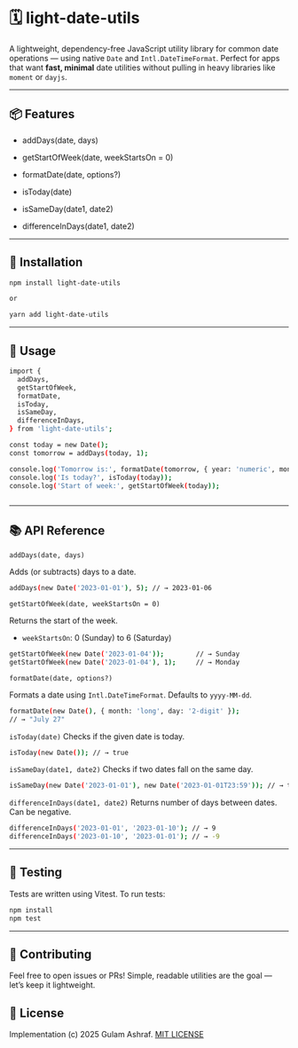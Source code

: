 # 🗓️ light-date-utils

A lightweight, dependency-free JavaScript utility library for common date operations — using native `Date` and `Intl.DateTimeFormat`. Perfect for apps that want **fast, minimal** date utilities without pulling in heavy libraries like `moment` or `dayjs`.

---

## 📦 Features

- addDays(date, days)

- getStartOfWeek(date, weekStartsOn = 0)

- formatDate(date, options?)

- isToday(date)

- isSameDay(date1, date2)

- differenceInDays(date1, date2)

---

## 🚀 Installation

```bash
npm install light-date-utils

or

yarn add light-date-utils

```

---

## 🔧 Usage

```bash
import {
  addDays,
  getStartOfWeek,
  formatDate,
  isToday,
  isSameDay,
  differenceInDays,
} from 'light-date-utils';

const today = new Date();
const tomorrow = addDays(today, 1);

console.log('Tomorrow is:', formatDate(tomorrow, { year: 'numeric', month: 'short', day: 'numeric' }));
console.log('Is today?', isToday(today));
console.log('Start of week:', getStartOfWeek(today));



```

---

## 📚 API Reference

`addDays(date, days)`

Adds (or subtracts) days to a date.

```bash
addDays(new Date('2023-01-01'), 5); // → 2023-01-06
```

`getStartOfWeek(date, weekStartsOn = 0)`

Returns the start of the week.

- `weekStartsOn`: 0 (Sunday) to 6 (Saturday)

```bash
getStartOfWeek(new Date('2023-01-04'));        // → Sunday
getStartOfWeek(new Date('2023-01-04'), 1);     // → Monday
```

`formatDate(date, options?)`

Formats a date using `Intl.DateTimeFormat`.
Defaults to `yyyy-MM-dd`.

```bash
formatDate(new Date(), { month: 'long', day: '2-digit' });
// → "July 27"
```

`isToday(date)`
Checks if the given date is today.

```bash
isToday(new Date()); // → true
```

`isSameDay(date1, date2)`
Checks if two dates fall on the same day.

```bash
isSameDay(new Date('2023-01-01'), new Date('2023-01-01T23:59')); // → true
```

`differenceInDays(date1, date2)`
Returns number of days between dates.
Can be negative.

```bash
differenceInDays('2023-01-01', '2023-01-10'); // → 9
differenceInDays('2023-01-10', '2023-01-01'); // → -9
```

---

## 🧪 Testing

Tests are written using Vitest.
To run tests:

```bash
npm install
npm test
```

---

## 🤝 Contributing

Feel free to open issues or PRs! Simple, readable utilities are the goal — let’s keep it lightweight.

## 📄 License

Implementation (c) 2025 Gulam Ashraf. [MIT LICENSE](./LICENSE)
